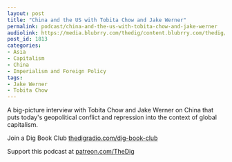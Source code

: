 ```yaml
---
layout: post
title: "China and the US with Tobita Chow and Jake Werner"
permalink: podcast/china-and-the-us-with-tobita-chow-and-jake-werner
audiolink: https://media.blubrry.com/thedig/content.blubrry.com/thedig/The_Dig-285-Chow-Werner.mp3
post_id: 1813
categories: 
- Asia
- Capitalism
- China
- Imperialism and Foreign Policy
tags: 
- Jake Werner
- Tobita Chow
---
```


A big-picture interview with Tobita Chow and Jake Werner on China that puts today's geopolitical conflict and repression into the context of global capitalism.

Join a Dig Book Club 
[thedigradio.com/dig-book-club](https://thedigradio.com/dig-book-club)

Support this podcast at 
[patreon.com/TheDig](https://patreon.com/TheDig)